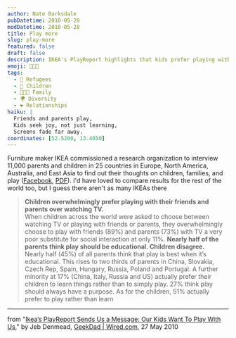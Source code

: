 ```yaml
---
author: Nate Barksdale
pubDatetime: 2010-05-28
modDatetime: 2010-05-28
title: Play more
slug: play-more
featured: false
draft: false
description: IKEA's PlayReport highlights that kids prefer playing with family and friends over screen time, while parents have a different viewpoint on the purpose of play.
emoji: 👧🏽🎉
tags:
  - 🏡 Refugees
  - 👶 Children
  - 👩‍👧‍👦 Family
  - 🌍 Diversity
  - ❤️ Relationships
haiku: |
  Friends and parents play,  
  Kids seek joy, not just learning,  
  Screens fade far away.
coordinates: [52.5200, 13.4050]
---
```


Furniture maker IKEA commissioned a research organization to interview 11,000 parents and children in 25 countries in Europe, North America, Australia, and East Asia to find out their thoughts on children, families, and play ([Facebook](http://www.facebook.com/pages/Make-the-world-play-more-Playreport-USA/124553714222962?v=app_112957172077213), [PDF](https://www.google.com/search?q=%22PDF%22%20playreport.org)). I'd have loved to compare results for the rest of the world too, but I guess there aren't as many IKEAs there

> **Children overwhelmingly prefer playing with their friends and parents over watching TV.**  
>  When children across the world were asked to choose between watching TV or playing with friends or parents, they overwhelmingly choose to play with friends (89%) and parents (73%) with TV a very poor substitute for social interaction at only 11%. **Nearly half of the parents think play should be educational. Children disagree.**  
>  Nearly half (45%) of all parents think that play is best when it’s educational. This rises to two thirds of parents in China, Slovakia, Czech Rep, Spain, Hungary, Russia, Poland and Portugal. A further minority at 17% (China, Italy, Russia and US) actually prefer their children to learn things rather than to simply play. 27% think play should always have a purpose. As for the children, 51% actually prefer to play rather than learn

---

from "[Ikea’s PlayReport Sends Us a Message: Our Kids Want To Play With Us](http://web.archive.org/web/20120723163729/http://www.wired.com:80/geekdad/2010/05/ikeas-playreport-sends-us-a-message-our-kids-want-to-play-with-us)," by Jeb Denmead, [GeekDad | Wired.com](http://web.archive.org/web/20120723163729/http://www.wired.com:80/geekdad/2010/05/ikeas-playreport-sends-us-a-message-our-kids-want-to-play-with-us), 27 May 2010
